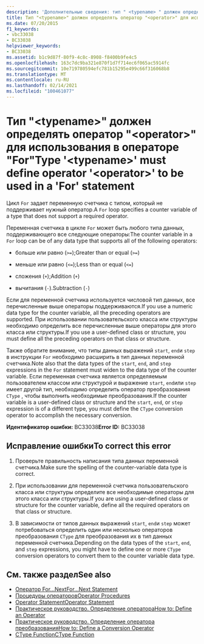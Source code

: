 ```yaml
---
description: 'Дополнительные сведения: тип " <typename> " должен определять оператор " <operator> " для использования в операторе "for"'
title: Тип "<typename>" должен определять оператор "<operator>" для использования в операторе "For"
ms.date: 07/20/2015
f1_keywords:
- vbc33038
- BC33038
helpviewer_keywords:
- BC33038
ms.assetid: b1c9d87f-80f9-4c8c-8908-f8400b9fe4c5
ms.openlocfilehash: 163c7dc9ba321e870f1d7f714ec6f065ac5914fc
ms.sourcegitcommit: 10e719780594efc781b15295e499c66f316068b8
ms.translationtype: MT
ms.contentlocale: ru-RU
ms.lasthandoff: 02/14/2021
ms.locfileid: "100461077"
---
```

# <a name="type-typename-must-define-operator-operator-to-be-used-in-a-for-statement"></a><span data-ttu-id="a88a0-103">Тип "\<typename>" должен определять оператор "\<operator>" для использования в операторе "For"</span><span class="sxs-lookup"><span data-stu-id="a88a0-103">Type '\<typename>' must define operator '\<operator>' to be used in a 'For' statement</span></span>

<span data-ttu-id="a88a0-104">Цикл `For` задает переменную счетчика с типом, который не поддерживает нужный оператор.</span><span class="sxs-lookup"><span data-stu-id="a88a0-104">A `For` loop specifies a counter variable of a type that does not support a required operator.</span></span>  
  
 <span data-ttu-id="a88a0-105">Переменная счетчика в цикле `For` может быть любого типа данных, поддерживающего все следующие операторы:</span><span class="sxs-lookup"><span data-stu-id="a88a0-105">The counter variable in a `For` loop can be of any data type that supports all of the following operators:</span></span>  
  
- <span data-ttu-id="a88a0-106">больше или равно (`>=`);</span><span class="sxs-lookup"><span data-stu-id="a88a0-106">Greater than or equal (`>=`)</span></span>  
  
- <span data-ttu-id="a88a0-107">меньше или равно (`<=`);</span><span class="sxs-lookup"><span data-stu-id="a88a0-107">Less than or equal (`<=`)</span></span>  
  
- <span data-ttu-id="a88a0-108">сложения (`+`);</span><span class="sxs-lookup"><span data-stu-id="a88a0-108">Addition (`+`)</span></span>  
  
- <span data-ttu-id="a88a0-109">вычитания (`-`).</span><span class="sxs-lookup"><span data-stu-id="a88a0-109">Subtraction (`-`)</span></span>  
  
 <span data-ttu-id="a88a0-110">Если для переменной счетчика используется числовой тип данных, все перечисленные выше операторы поддерживаются.</span><span class="sxs-lookup"><span data-stu-id="a88a0-110">If you use a numeric data type for the counter variable, all the preceding operators are supported.</span></span> <span data-ttu-id="a88a0-111">При использовании пользовательского класса или структуры необходимо определить все перечисленные выше операторы для этого класса или структуры.</span><span class="sxs-lookup"><span data-stu-id="a88a0-111">If you use a user-defined class or structure, you must define all the preceding operators on that class or structure.</span></span>  
  
 <span data-ttu-id="a88a0-112">Также обратите внимание, что типы данных выражений `start`, `end`и `step` в инструкции `For` необходимо расширить в тип данных переменной счетчика.</span><span class="sxs-lookup"><span data-stu-id="a88a0-112">Note also that the data types of the `start`, `end`, and `step` expressions in the `For` statement must widen to the data type of the counter variable.</span></span> <span data-ttu-id="a88a0-113">Если переменная счетчика является определяемым пользователем классом или структурой и выражение `start`, `end`или `step` имеет другой тип, необходимо определить оператор преобразования `CType` , чтобы выполнить необходимые преобразования.</span><span class="sxs-lookup"><span data-stu-id="a88a0-113">If the counter variable is a user-defined class or structure and the `start`, `end`, or `step` expression is of a different type, you must define the `CType` conversion operator to accomplish the necessary conversion.</span></span>  
  
 <span data-ttu-id="a88a0-114">**Идентификатор ошибки:** BC33038</span><span class="sxs-lookup"><span data-stu-id="a88a0-114">**Error ID:** BC33038</span></span>  
  
## <a name="to-correct-this-error"></a><span data-ttu-id="a88a0-115">Исправление ошибки</span><span class="sxs-lookup"><span data-stu-id="a88a0-115">To correct this error</span></span>  
  
1. <span data-ttu-id="a88a0-116">Проверьте правильность написания типа данных переменной счетчика.</span><span class="sxs-lookup"><span data-stu-id="a88a0-116">Make sure the spelling of the counter-variable data type is correct.</span></span>  
  
2. <span data-ttu-id="a88a0-117">При использовании для переменной счетчика пользовательского класса или структуры определите все необходимые операторы для этого класса или структуры.</span><span class="sxs-lookup"><span data-stu-id="a88a0-117">If you are using a user-defined class or structure for the counter variable, define all the required operators on that class or structure.</span></span>  
  
3. <span data-ttu-id="a88a0-118">В зависимости от типов данных выражений `start`, `end`и `step` может потребоваться определить один или несколько операторов преобразования `CType` для преобразования их в тип данных переменной счетчика.</span><span class="sxs-lookup"><span data-stu-id="a88a0-118">Depending on the data types of the `start`, `end`, and `step` expressions, you might have to define one or more `CType` conversion operators to convert them to the counter variable data type.</span></span>  
  
## <a name="see-also"></a><span data-ttu-id="a88a0-119">См. также раздел</span><span class="sxs-lookup"><span data-stu-id="a88a0-119">See also</span></span>

- [<span data-ttu-id="a88a0-120">Оператор For…Next</span><span class="sxs-lookup"><span data-stu-id="a88a0-120">For...Next Statement</span></span>](../language-reference/statements/for-next-statement.md)
- [<span data-ttu-id="a88a0-121">Процедуры операторов</span><span class="sxs-lookup"><span data-stu-id="a88a0-121">Operator Procedures</span></span>](../programming-guide/language-features/procedures/operator-procedures.md)
- [<span data-ttu-id="a88a0-122">Operator Statement</span><span class="sxs-lookup"><span data-stu-id="a88a0-122">Operator Statement</span></span>](../language-reference/statements/operator-statement.md)
- [<span data-ttu-id="a88a0-123">Практическое руководство. Определение оператора</span><span class="sxs-lookup"><span data-stu-id="a88a0-123">How to: Define an Operator</span></span>](../programming-guide/language-features/procedures/how-to-define-an-operator.md)
- [<span data-ttu-id="a88a0-124">Практическое руководство. Определение оператора преобразования</span><span class="sxs-lookup"><span data-stu-id="a88a0-124">How to: Define a Conversion Operator</span></span>](../programming-guide/language-features/procedures/how-to-define-a-conversion-operator.md)
- [<span data-ttu-id="a88a0-125">CType Function</span><span class="sxs-lookup"><span data-stu-id="a88a0-125">CType Function</span></span>](../language-reference/functions/ctype-function.md)
